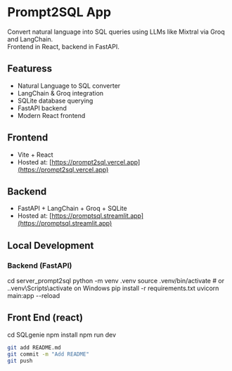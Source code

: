 # Prompt2SQL App

Convert natural language into SQL queries using LLMs like Mixtral via Groq and LangChain.  
Frontend in React, backend in FastAPI.

## Featuress

- Natural Language to SQL converter
- LangChain & Groq integration
- SQLite database querying
- FastAPI backend
- Modern React frontend

## Frontend

- Vite + React
- Hosted at: [https://prompt2sql.vercel.app](https://prompt2sql.vercel.app)

## Backend

- FastAPI + LangChain + Groq + SQLite
- Hosted at: [https://promptsql.streamlit.app](https://promptsql.streamlit.app)

## Local Development

### Backend (FastAPI)

cd server_prompt2sql
python -m venv .venv
source .venv/bin/activate # or .\.venv\Scripts\activate on Windows
pip install -r requirements.txt
uvicorn main:app --reload

## Front End (react)
cd SQLgenie
npm install
npm run dev

```bash
git add README.md
git commit -m "Add README"
git push
